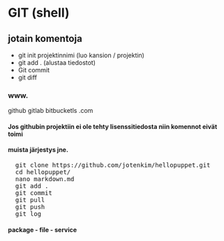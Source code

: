 # GIT (shell)
## jotain komentoja

* git init projektinnimi (luo kansion / projektin)
* git add . (alustaa tiedostot)
* Git commit
* git diff


### www.
 github
 gitlab
 bitbucketls
 .com

#### Jos githubin projektiin ei ole tehty lisenssitiedosta niin komennot eivät toimi
#### muista järjestys jne.
<pre>
  git clone https://github.com/jotenkim/hellopuppet.git
  cd hellopuppet/
  nano markdown.md
  git add .
  git commit
  git pull
  git push
  git log
</pre>

#### package - file - service


